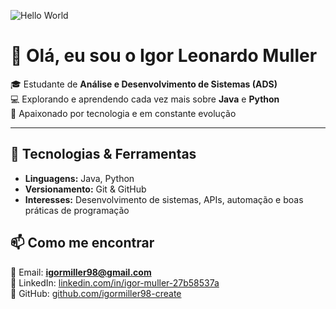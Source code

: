![Hello World](https://readme-typing-svg.herokuapp.com?font=Fira+Code&size=28&duration=3000&pause=1000&color=00C2FF&center=true&vCenter=true&width=600&lines=Olá%2C+eu+sou+Igor+Leonardo+Muller!;Estudante+de+ADS;Java+%7C+Python;Sempre+aprendendo%2C+sempre+evoluindo!)

# 👋 Olá, eu sou o Igor Leonardo Muller

🎓 Estudante de **Análise e Desenvolvimento de Sistemas (ADS)**  
💻 Explorando e aprendendo cada vez mais sobre **Java** e **Python**  
🚀 Apaixonado por tecnologia e em constante evolução  

---

## 🚀 Tecnologias & Ferramentas
- **Linguagens:** Java, Python  
- **Versionamento:** Git & GitHub  
- **Interesses:** Desenvolvimento de sistemas, APIs, automação e boas práticas de programação  

## 📫 Como me encontrar
📧 Email: **igormiller98@gmail.com**  
💼 LinkedIn: [linkedin.com/in/igor-muller-27b58537a](https://www.linkedin.com/in/igor-muller-27b58537a/)  
🐙 GitHub: [github.com/igormiller98-create](https://github.com/igormiller98-create)  
